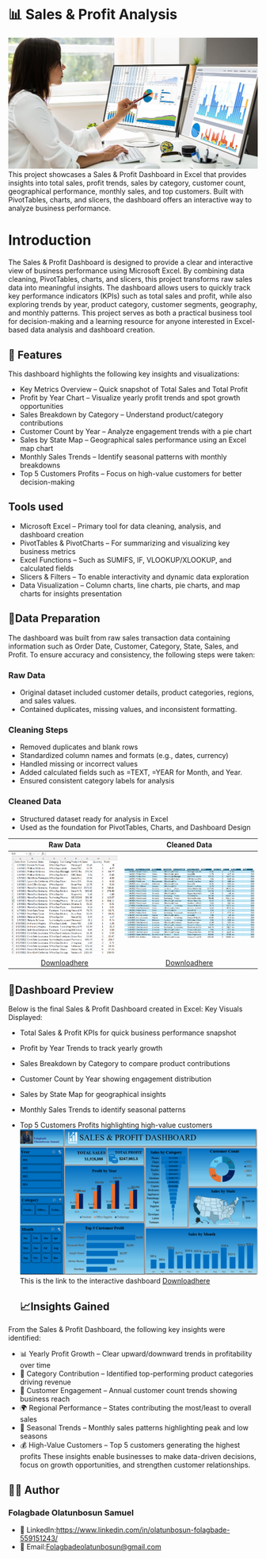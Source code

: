 # 📊 Sales & Profit Analysis
![](DA_image.jpg)
This project showcases a Sales & Profit Dashboard in Excel that provides insights into total sales, profit trends, sales by category, customer count, geographical performance, monthly sales, and top customers. Built with PivotTables, charts, and slicers, the dashboard offers an interactive way to analyze business performance.
# Introduction
The Sales & Profit Dashboard is designed to provide a clear and interactive view of business performance using Microsoft Excel. By combining data cleaning, PivotTables, charts, and slicers, this project transforms raw sales data into meaningful insights.
The dashboard allows users to quickly track key performance indicators (KPIs) such as total sales and profit, while also exploring trends by year, product category, customer segments, geography, and monthly patterns.
This project serves as both a practical business tool for decision-making and a learning resource for anyone interested in Excel-based data analysis and dashboard creation.
## 🚀 Features
This dashboard highlights the following key insights and visualizations:
- Key Metrics Overview – Quick snapshot of Total Sales and Total Profit
- Profit by Year Chart – Visualize yearly profit trends and spot growth opportunities
- Sales Breakdown by Category – Understand product/category contributions
- Customer Count by Year – Analyze engagement trends with a pie chart
- Sales by State Map – Geographical sales performance using an Excel map chart
- Monthly Sales Trends – Identify seasonal patterns with monthly breakdowns
- Top 5 Customers Profits – Focus on high-value customers for better decision-making
## Tools used
- Microsoft Excel – Primary tool for data cleaning, analysis, and dashboard creation
- PivotTables & PivotCharts – For summarizing and visualizing key business metrics
- Excel Functions – Such as SUMIFS, IF, VLOOKUP/XLOOKUP, and calculated fields
- Slicers & Filters – To enable interactivity and dynamic data exploration
- Data Visualization – Column charts, line charts, pie charts, and map charts for insights presentation
## 🔎Data Preparation
The dashboard was built from raw sales transaction data containing information such as Order Date, Customer, Category, State, Sales, and Profit. To ensure accuracy and consistency, the following steps were taken:
### Raw Data
- Original dataset included customer details, product categories, regions, and sales values.
- Contained duplicates, missing values, and inconsistent formatting.
### Cleaning Steps
- Removed duplicates and blank rows
- Standardized column names and formats (e.g., dates, currency)
- Handled missing or incorrect values
- Added calculated fields such as =TEXT, =YEAR for Month, and Year.
- Ensured consistent category labels for analysis
### Cleaned Data
- Structured dataset ready for analysis in Excel
- Used as the foundation for PivotTables, Charts, and Dashboard Design
  
 **Raw Data**                 |   **Cleaned Data**
:-----------------------:     |  :---------------------:
![](Rawdata.png)              |  ![](Cleaneddata.png)
[Downloadhere](Raw_Data)      | [Downloadhere](Cleaned_Data)
## 📸Dashboard Preview
Below is the final Sales & Profit Dashboard created in Excel:
Key Visuals Displayed:
- Total Sales & Profit KPIs for quick business performance snapshot
- Profit by Year Trends to track yearly growth
- Sales Breakdown by Category to compare product contributions
- Customer Count by Year showing engagement distribution
- Sales by State Map for geographical insights
- Monthly Sales Trends to identify seasonal patterns
- Top 5 Customers Profits highlighting high-value customers
  ![](Dashboard1.png)
This is the link to the interactive dashboard
  [Downloadhere](Dashboard.xlsx)
  
  ## 📈Insights Gained
 From the Sales & Profit Dashboard, the following key insights were identified: 
- 📊 Yearly Profit Growth – Clear upward/downward trends in profitability over time
- 🛒 Category Contribution – Identified top-performing product categories driving revenue
- 👥 Customer Engagement – Annual customer count trends showing business reach
- 🌍 Regional Performance – States contributing the most/least to overall sales
- 📅 Seasonal Trends – Monthly sales patterns highlighting peak and low seasons
- 💰 High-Value Customers – Top 5 customers generating the highest profits
These insights enable businesses to make data-driven decisions, focus on growth opportunities, and strengthen customer relationships.
## 👨‍💻 Author
### Folagbade Olatunbosun Samuel
- 💼 LinkedIn:https://www.linkedin.com/in/olatunbosun-folagbade-559151243/
- 📧 Email:Folagbadeolatunbosun@gmail.com






  

